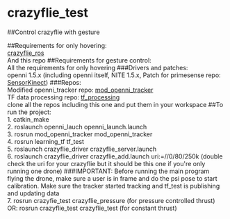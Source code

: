 # crazyflie_test
##Control crazyflie with gesture

##Requirements for only hovering:
<br/>[crazyflie_ros](https://www.github.com/whoenig/crazyflie_ros)
<br/>And this repo 
##Requirements for gesture control:
<br/>All the requirements for only hovering
###Drivers and patches:
<br/>openni 1.5.x (including openni itself, NITE 1.5.x, Patch for primesense repo: [SensorKinect](https://github.com/avin2/SensorKinect))
###Repos:
<br/>Modified openni_tracker repo: [mod_openni_tracker](https://github.gatech.edu/hzheng40/mod_openni_tracker)
<br/>TF data processing repo: [tf_processing](https://github.gatech.edu/hzheng40/learning_tf)
<br/>clone all the repos including this one and put them in your workspace
##To run the project:
<br/>1. catkin_make
<br/>2. roslaunch openni_lauch openni_launch.launch
<br/>3. rosrun mod_openni_tracker mod_openni_tracker
<br/>4. rosrun learning_tf tf_test
<br/>5. roslaunch crazyflie_driver crazyflie_server.launch
<br/>6. roslaunch crazyflie_driver crazyflie_add.launch uri:=//0/80/250k (double check the uri for your crazyflie but it should be this one if you're only running one drone)
###IMPORTANT: Before running the main program flying the drone, make sure a user is in frame and do the psi pose to start calibration. Make sure the tracker started tracking and tf_test is publishing and updating data
<br/>7. rosrun crazyfie_test crazyflie_pressure (for pressure controlled thrust)
<br/>OR: rosrun crazyflie_test crazyflie_test (for constant thrust)

